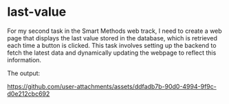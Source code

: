 # last-value
For my second task in the Smart Methods web track, I need to create a web page that displays the last value stored in the database, which is retrieved each time a button is clicked. This task involves setting up the backend to fetch the latest data and dynamically updating the webpage to reflect this information.

The output:

https://github.com/user-attachments/assets/ddfadb7b-90d0-4994-9f9c-d0e212cbc692


